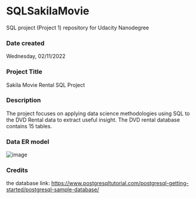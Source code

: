 # SQLSakilaMovie
SQL project (Project 1) repository for Udacity Nanodegree

### Date created
Wednesday, 02/11/2022

### Project Title
Sakila Movie Rental SQL Project

### Description
The project focuses on applying data science methodologies using SQL to the DVD Rental data to extract useful insight. The DVD rental database contains 15 tables.

### Data ER model
![image](https://user-images.githubusercontent.com/104338395/199803108-8fa0590e-01d0-47b2-ac8f-9e06916c98a3.png)

### Credits
the database link: https://www.postgresqltutorial.com/postgresql-getting-started/postgresql-sample-database/
